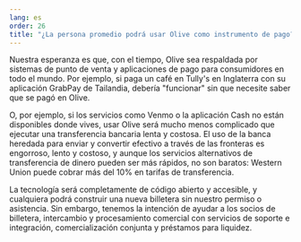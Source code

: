 ```yaml
---
lang: es
order: 26
title: "¿La persona promedio podrá usar Olive como instrumento de pago?"
---
```


Nuestra esperanza es que, con el tiempo, Olive sea respaldada por sistemas de punto de venta y aplicaciones de pago para consumidores en todo el mundo. Por ejemplo, si paga un café en Tully's en Inglaterra con su aplicación GrabPay de Tailandia, debería "funcionar" sin que necesite saber que se pagó en Olive.

O, por ejemplo, si los servicios como Venmo o la aplicación Cash no están disponibles donde vives, usar Olive será mucho menos complicado que ejecutar una transferencia bancaria lenta y costosa. El uso de la banca heredada para enviar y convertir efectivo a través de las fronteras es engorroso, lento y costoso, y aunque los servicios alternativos de transferencia de dinero pueden ser más rápidos, no son baratos: Western Union puede cobrar más del 10% en tarifas de transferencia.

La tecnología será completamente de código abierto y accesible, y cualquiera podrá construir una nueva billetera sin nuestro permiso o asistencia. Sin embargo, tenemos la intención de ayudar a los socios de billetera, intercambio y procesamiento comercial con servicios de soporte e integración, comercialización conjunta y préstamos para liquidez.
